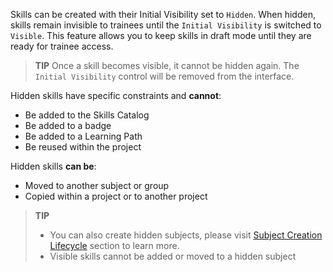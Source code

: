 Skills can be created with their Initial Visibility set to ``Hidden``. When hidden, skills
remain invisible to trainees until the ``Initial Visibility`` is switched to ``Visible``. This feature allows you to
keep skills in draft mode until they are ready for trainee access.

> **TIP**
Once a skill becomes visible, it cannot be hidden again. The `Initial Visibility` control will be removed from the
interface.


Hidden skills have specific constraints and **cannot**:
- Be added to the Skills Catalog
- Be added to a badge
- Be added to a Learning Path
- Be reused within the project

Hidden skills **can be**:

- Moved to another subject or group
- Copied within a project or to another project

> **TIP**
> - You can also create hidden subjects, please visit [Subject Creation Lifecycle](/dashboard/user-guide/subjects.html#subject-creation-lifecycle) section to learn more.
> - Visible skills cannot be added or moved to a hidden subject